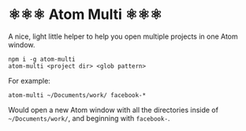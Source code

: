 # ⚛︎⚛︎⚛︎ Atom Multi ⚛︎⚛︎⚛︎

A nice, light little helper to help you open multiple projects in one Atom window.

    npm i -g atom-multi
    atom-multi <project dir> <glob pattern>

For example:

    atom-multi ~/Documents/work/ facebook-*

Would open a new Atom window with all the directories inside of `~/Documents/work/`, and beginning with `facebook-`.
